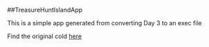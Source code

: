 ##TreasureHuntIslandApp

This is a simple app generated from converting Day 3 to an exec file

Find the original cold [here](https://github.com/ibkdizzu/100DAYSOFCODE-PYTHON/blob/main/Day_3/Day3_TreasureHuntIsland.py)
